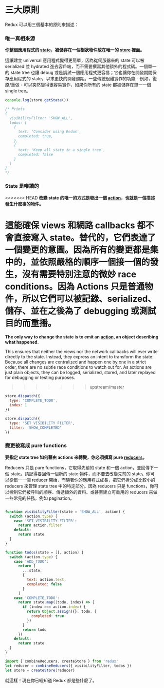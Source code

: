 # 三大原則

Redux 可以用三個基本的原則來描述：

### 唯一真相來源

**你整個應用程式的 [state](../Glossary.md#state)，被儲存在一個樹狀物件放在唯一的 [store](../Glossary.md#store) 裡面。**

這讓建立 universal 應用程式變得更簡單，因為從伺服器來的 state 可以被 serialized 並 hydrated 進去客戶端，而不需要撰寫其他額外的程式碼。一個單一的 state tree 也讓 debug 或是調試一個應用程式更容易；它也讓你在開發期間保存應用程式的 state，以求更快的開發週期。一些傳統很難實作的功能 - 例如，復原/重做 - 可以突然變得很容易實作，如果你所有的 state 都被儲存在單一一個 single tree。

```js
console.log(store.getState())

/* Prints
{
  visibilityFilter: 'SHOW_ALL',
  todos: [
    {
      text: 'Consider using Redux',
      completed: true,
    },
    {
      text: 'Keep all state in a single tree',
      completed: false
    }
  ]
}
*/
```

### State 是唯讀的

<<<<<<< HEAD
**改變 state 的唯一的方式是發出一個 [action](../Glossary.md#action)，也就是一個描述發生什麼事的物件。**

這能確保 views 和網路 callbacks 都不會直接寫入 state。替代的，它們表達了一個變更的意圖。因為所有的變更都是集中的，並依照嚴格的順序一個接一個的發生，沒有需要特別注意的微妙 race conditions。因為 Actions 只是普通物件，所以它們可以被記錄、serialized、儲存、並在之後為了 debugging 或測試目的而重播。
=======
**The only way to change the state is to emit an [action](../Glossary.md#action), an object describing what happened.**

This ensures that neither the views nor the network callbacks will ever write directly to the state. Instead, they express an intent to transform the state. Because all changes are centralized and happen one by one in a strict order, there are no subtle race conditions to watch out for. As actions are just plain objects, they can be logged, serialized, stored, and later replayed for debugging or testing purposes.
>>>>>>> upstream/master

```js
store.dispatch({
  type: 'COMPLETE_TODO',
  index: 1
})

store.dispatch({
  type: 'SET_VISIBILITY_FILTER',
  filter: 'SHOW_COMPLETED'
})
```

### 變更被寫成 pure functions

**要指定 state tree 如何藉由 actions 來轉變，你必須撰寫 pure [reducers](../Glossary.md#reducer)。**

Reducers 只是 pure functions，它取得先前的 state 和一個 action，並回傳下一個 state。請記得要回傳一個新的 state 物件，而不要去改變先前的 state。你可以從單一一個 reducer 開始，而隨著你的應用程式成長，把它們拆分成比較小的 reducers 來管理 state tree 中的特定部分。因為 reducers 只是 functions，你可以控制它們被呼叫的順序、傳遞額外的資料、或甚至建立可重用的 reducers 來做一些常見的任務，例如 pagination。

```js

function visibilityFilter(state = 'SHOW_ALL', action) {
  switch (action.type) {
    case 'SET_VISIBILITY_FILTER':
      return action.filter
    default:
      return state
  }
}

function todos(state = [], action) {
  switch (action.type) {
    case 'ADD_TODO':
      return [
        ...state,
        {
          text: action.text,
          completed: false
        }
      ]
    case 'COMPLETE_TODO':
      return state.map((todo, index) => {
        if (index === action.index) {
          return Object.assign({}, todo, {
            completed: true
          })
        }
        return todo
      })
    default:
      return state
  }
}

import { combineReducers, createStore } from 'redux'
let reducer = combineReducers({ visibilityFilter, todos })
let store = createStore(reducer)
```

就這樣！現在你已經知道 Redux 都是些什麼了。
